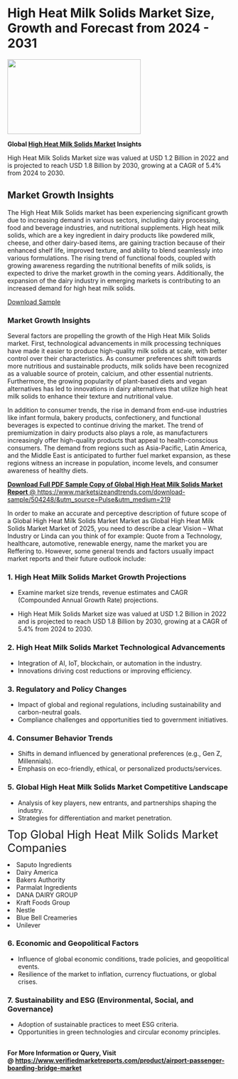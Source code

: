 <H1>High Heat Milk Solids Market Size, Growth and Forecast from 2024 - 2031</H1><img class="aligncenter size-medium wp-image-584254" src="https://thirdeyenews.in/wp-content/uploads/2024/09/Global-Market-Research-300x168.jpeg" alt="" width="300" height="168" /><p><strong>Global&nbsp;<a href="https://www.marketsizeandtrends.com/download-sample/504248/&amp;utm_source=Pulse&amp;utm_medium=219">High Heat Milk Solids Market</a> Insights</strong></p><p>High Heat Milk Solids Market size was valued at USD 1.2 Billion in 2022 and is projected to reach USD 1.8 Billion by 2030, growing at a CAGR of 5.4% from 2024 to 2030.</p><p><h2>Market Growth Insights</h2> <p>The High Heat Milk Solids market has been experiencing significant growth due to increasing demand in various sectors, including dairy processing, food and beverage industries, and nutritional supplements. High heat milk solids, which are a key ingredient in dairy products like powdered milk, cheese, and other dairy-based items, are gaining traction because of their enhanced shelf life, improved texture, and ability to blend seamlessly into various formulations. The rising trend of functional foods, coupled with growing awareness regarding the nutritional benefits of milk solids, is expected to drive the market growth in the coming years. Additionally, the expansion of the dairy industry in emerging markets is contributing to an increased demand for high heat milk solids.</p> <p><a href="#sample-download">Download Sample</a></p> <h3>Market Growth Insights</h3> <p>Several factors are propelling the growth of the High Heat Milk Solids market. First, technological advancements in milk processing techniques have made it easier to produce high-quality milk solids at scale, with better control over their characteristics. As consumer preferences shift towards more nutritious and sustainable products, milk solids have been recognized as a valuable source of protein, calcium, and other essential nutrients. Furthermore, the growing popularity of plant-based diets and vegan alternatives has led to innovations in dairy alternatives that utilize high heat milk solids to enhance their texture and nutritional value.</p> <p>In addition to consumer trends, the rise in demand from end-use industries like infant formula, bakery products, confectionery, and functional beverages is expected to continue driving the market. The trend of premiumization in dairy products also plays a role, as manufacturers increasingly offer high-quality products that appeal to health-conscious consumers. The demand from regions such as Asia-Pacific, Latin America, and the Middle East is anticipated to further fuel market expansion, as these regions witness an increase in population, income levels, and consumer awareness of healthy diets.</p> <p><a href="#get-more"></p><p><span class=""><strong>Download Full PDF Sample Copy of Global High Heat Milk Solids Market Report</strong> @ <a href="https://www.marketsizeandtrends.com/download-sample/504248/&amp;utm_source=Pulse&amp;utm_medium=219" target="_blank">https://www.marketsizeandtrends.com/download-sample/504248/&amp;utm_source=Pulse&amp;utm_medium=219</a></span></p><p>In order to make an accurate and perceptive description of future scope of a Global&nbsp;High Heat Milk Solids Market Market as Global&nbsp;High Heat Milk Solids Market Market of 2025, you need to describe a clear Vision &ndash; What Industry or Linda can you think of for example: Quote from a Technology, healthcare, automotive, renewable energy, name the market you are Reffering to. However, some general trends and factors usually impact market reports and their future outlook include:</p><h3>1.&nbsp;<strong>High Heat Milk Solids Market Growth Projections</strong></h3><ul><li>Examine market size trends, revenue estimates and CAGR (Compounded Annual Growth Rate) projections.</li><li><p>High Heat Milk Solids Market size was valued at USD 1.2 Billion in 2022 and is projected to reach USD 1.8 Billion by 2030, growing at a CAGR of 5.4% from 2024 to 2030.</p></li></ul><h3>2.&nbsp;<strong>High Heat Milk Solids Market Technological Advancements</strong></h3><ul><li>Integration of AI, IoT, blockchain, or automation in the industry.</li><li>Innovations driving cost reductions or improving efficiency.</li></ul><h3>3.&nbsp;<strong>Regulatory and Policy Changes</strong></h3><ul><li>Impact of global and regional regulations, including sustainability and carbon-neutral goals.</li><li>Compliance challenges and opportunities tied to government initiatives.</li></ul><h3>4.&nbsp;<strong>Consumer Behavior Trends</strong></h3><ul><li>Shifts in demand influenced by generational preferences (e.g., Gen Z, Millennials).</li><li>Emphasis on eco-friendly, ethical, or personalized products/services.</li></ul><h3>5.&nbsp;<strong>Global High Heat Milk Solids Market Competitive Landscape</strong></h3><ul><li>Analysis of key players, new entrants, and partnerships shaping the industry.</li><li>Strategies for differentiation and market penetration.</li></ul><p data-pm-slice="1 1 []"><span style="color: inherit; font-family: inherit; font-size: 25px;">Top Global High Heat Milk Solids Market Companies</span></p><div class="" data-test-id=""><p><li>Saputo Ingredients</li><li> Dairy America</li><li> Bakers Authority</li><li> Parmalat Ingredients</li><li> DANA DAIRY GROUP</li><li> Kraft Foods Group</li><li> Nestle</li><li> Blue Bell Creameries</li><li> Unilever</li></p></div><h3>6.&nbsp;<strong>Economic and Geopolitical Factors</strong></h3><ul><li>Influence of global economic conditions, trade policies, and geopolitical events.</li><li>Resilience of the market to inflation, currency fluctuations, or global crises.</li></ul><h3>7.&nbsp;<strong>Sustainability and ESG (Environmental, Social, and Governance)</strong></h3><ul><li>Adoption of sustainable practices to meet ESG criteria.</li><li>Opportunities in green technologies and circular economy principles.</li></ul><h2><strong style="font-size: 14px;">For More Information or Query, Visit @&nbsp;</strong><a style="background-color: #ffffff; font-size: 14px;" href="https://www.marketsizeandtrends.com/report/high-heat-milk-solids-market/" target="_blank">https://www.verifiedmarketreports.com/product/airport-passenger-boarding-bridge-market</a></h2>
